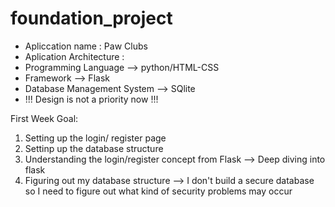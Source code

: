 # foundation_project
- Apliccation name : Paw Clubs
- Aplication Architecture :
- Programming Language --> python/HTML-CSS
- Framework --> Flask
- Database Management System --> SQlite
- !!! Design is not a priority now !!!

First Week Goal:
1) Setting up the login/ register page
2) Settinp up the database structure
3) Understanding the login/register concept from Flask --> Deep diving into flask 
4) Figuring out my database structure --> I don't build  a secure database so I need to figure out what kind of security problems may occur 
